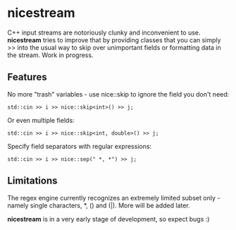 # nicestream

C++ input streams are notoriously clunky and inconvenient to use. **nicestream** tries to improve that by providing classes that
you can simply >> into the usual way to skip over unimportant fields or formatting data in the stream. Work in progress.

## Features

No more "trash" variables - use nice::skip to ignore the field you don't need:

    std::cin >> i >> nice::skip<int>() >> j;

Or even multiple fields:

    std::cin >> i >> nice::skip<int, double>() >> j;

Specify field separators with regular expressions:

    std::cin >> i >> nice::sep(" *, *") >> j;

## Limitations

The regex engine currently recognizes an extremely limited subset only - namely single characters, *, () and (|). More will be
added later.

**nicestream** is in a very early stage of development, so expect bugs :)
